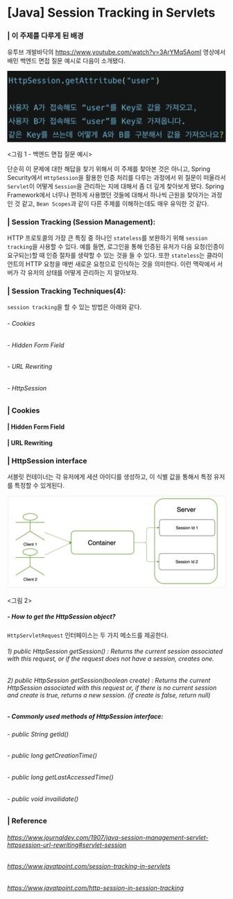 #  [Java] Session Tracking in Servlets 

### | 이 주제를 다루게 된 배경 

유투브 개발바닥의 https://www.youtube.com/watch?v=3ArYMq5AomI 영상에서 배민 백엔드 면접 질문 예시로 다음이 소개됐다. 

![image-20210729171629070](./imgs/session-tracking-1.png)

 <그림 1 - 백엔드 면접 질문 예시> 

단순히 이 문제에 대한 해답을 찾기 위해서 이 주제를 찾아본 것은 아니고, Spring Security에서 `HttpSession`을 활용한 인증 처리를 다루는 과정에서 위 질문이 떠올라서 `Servlet`이 어떻게 `Session`을 관리하는 지에 대해서 좀 더 깊게 찾아보게 됐다. Spring Framework에서 너무나 편하게 사용했던 것들에 대해서 하나씩 근원을 찾아가는 과정인 것 같고, `Bean Scopes`과 같이 다른 주제를 이해하는데도 매우 유익한 것 같다.

### | Session Tracking (Session Management):

HTTP 프로토콜의 가장 큰 특징 중 하나인 `stateless`를 보완하기 위해 `session tracking`을 사용할 수 있다. 예를 들면, 로그인을 통해 인증된 유저가 다음 요청(인증이 요구되는)할 때 인증 절차를 생략할 수 있는 것을 들 수 있다. 또한 `stateless`는 클라이언트의 HTTP 요청을 매번 새로운 요청으로 인식하는 것을 의미한다. 이런 맥락에서 서버가 각 유저의 상태를 어떻게 관리하는 지 알아보자. 

### | Session Tracking Techniques(4):

`session tracking`을 할 수 있는 방법은 아래와 같다. 

###### - Cookies

###### - Hidden Form Field

###### - URL Rewriting 

###### - HttpSession 



### | Cookies 

#### | Hidden Form Field

#### | URL Rewriting 

### | HttpSession interface 

서블릿 컨테이너는 각 유저에게 세션 아이디를 생성하고, 이 식별 값을 통해서 특정 유저를 특정할 수 있게된다. 

![image-20210729171629070](./imgs/session-tracking-2.png)

<그림 2> 

##### - How to get the HttpSession object?

`HttpServletRequest` 인터페이스는 두 가지 메소드를 제공한다. 

###### 1) public HttpSession getSession() : Returns the current session associated with this request, or if the request does not have a session, creates one.

###### 2) public HttpSession getSession(boolean create) : Returns the current HttpSession associated with this request or, if there is no current session and create is true, returns a new session. (if create is false, return null)

##### 

##### - Commonly used methods of HttpSession interface:

###### - public String getId()

###### - public long getCreationTime()

###### - public long getLastAccessedTime()

###### - public void invailidate() 





### | Reference

###### https://www.journaldev.com/1907/java-session-management-servlet-httpsession-url-rewriting#servlet-session

###### https://www.javatpoint.com/session-tracking-in-servlets

###### https://www.javatpoint.com/http-session-in-session-tracking

